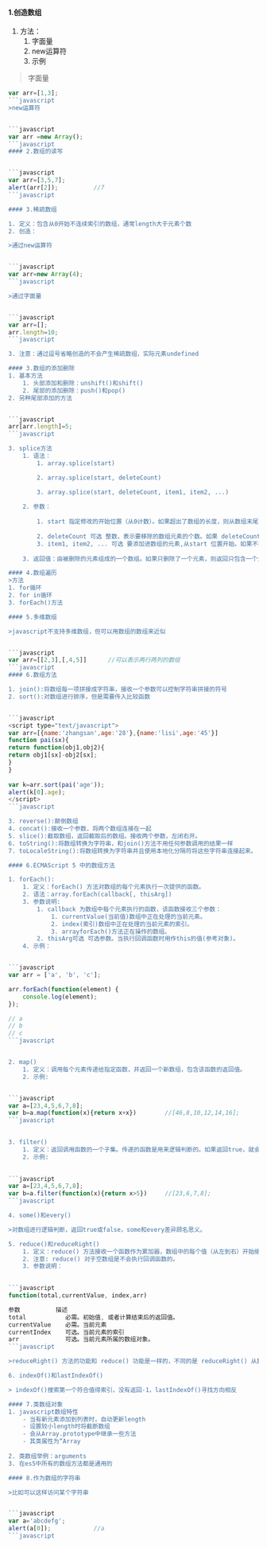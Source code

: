 #### 1.创造数组

1. 方法：
    1. 字面量
    2. new运算符
    3. 示例
    
>字面量

```javascript
var arr=[1,3];
```javascript
>new运算符


```javascript
var arr =new Array();
```javascript
#### 2.数组的读写


```javascript
var arr=[3,5,7];
alert(arr[2]);          //7
```javascript

#### 3.稀疏数组

1. 定义：包含从0开始不连续索引的数组，通常length大于元素个数
2. 创造：

>通过new运算符


```javascript
var arr=new Array(4);
```javascript

>通过字面量


```javascript
var arr=[];
arr.length=10;
```javascript

3. 注意：通过逗号省略创造的不会产生稀疏数组，实际元素undefined

#### 3.数组的添加删除
1. 基本方法
    1. 头部添加和删除：unshift()和shift()
    2. 尾部的添加删除：push()和pop()
2. 另种尾部添加的方法


```javascript
arr[arr.length]=5;
```javascript

3. splice方法
    1. 语法：
        1. array.splice(start)

        2. array.splice(start, deleteCount) 

        3. array.splice(start, deleteCount, item1, item2, ...)
        
    2. 参数：
    
        1. start 指定修改的开始位置（从0计数）。如果超出了数组的长度，则从数组末尾开始添加内容；如果是负值，则表示从数组末位开始的第几位（从1计数）；若只使用start参数而不使用deleteCount、item，如：array.splice(start) ，表示删除[start，end]的元素。
    
        2. deleteCount 可选 整数，表示要移除的数组元素的个数。如果 deleteCount 是 0，则不移除元素。这种情况下，至少应添加一个新元素。如果 deleteCount 大于start 之后的元素的总数，则从 start 后面的元素都将被删除（含第 start 位）。如果deleteCount被省略，则其相当于(arr.length - start)。
        3. item1, item2, ... 可选 要添加进数组的元素,从start 位置开始。如果不指定，则 splice() 将只删除数组元素。
    
    3. 返回值：由被删除的元素组成的一个数组。如果只删除了一个元素，则返回只包含一个元素的数组。如果没有删除元素，则返回空数组。

#### 4.数组遍历
>方法
1. for循环
2. for in循环
3. forEach()方法

#### 5.多维数组

>javascript不支持多维数组，但可以用数组的数组来近似


```javascript
var arr=[[2,3],[,4,5]]      //可以表示两行两列的数组
```javascript
#### 6.数组方法

1. join():将数组每一项拼接成字符串，接收一个参数可以控制字符串拼接的符号
2. sort():对数组进行排序，但是需要传入比较函数


```javascript
<script type="text/javascript">  
var arr=[{name:'zhangsan',age:'28'},{name:'lisi',age:'45'}]  
function pai(sx){  
return function(obj1,obj2){  
return obj1[sx]-obj2[sx]; 
}  
}  
  
var k=arr.sort(pai('age'));  
alert(k[0].age);  
</script>  
```javascript

3. reverse():颠倒数组
4. concat():接收一个参数，将两个数组连接在一起
5. slice():截取数组，返回截取后的数组。接收两个参数，左闭右开。
6. toString():将数组转换为字符串，和join()方法不用任何参数调用的结果一样
7. toLocaleString():将数组转换为字符串并且使用本地化分隔符将这些字符串连接起来。

#### 6.ECMAScript 5 中的数组方法

1. forEach():
    1. 定义：forEach() 方法对数组的每个元素执行一次提供的函数。
    2. 语法：array.forEach(callback[, thisArg])
    3. 参数说明:
        1. callback 为数组中每个元素执行的函数，该函数接收三个参数：
            1. currentValue(当前值)数组中正在处理的当前元素。
            2. index(索引)数组中正在处理的当前元素的索引。
            3. arrayforEach()方法正在操作的数组。
        2. thisArg可选 可选参数。当执行回调函数时用作this的值(参考对象)。
    4. 示例：


```javascript
var arr = ['a', 'b', 'c'];

arr.forEach(function(element) {
    console.log(element);
});

// a
// b
// c
```javascript


2. map()
    1. 定义：调用每个元素传递给指定函数，并返回一个新数组，包含该函数的返回值。
    2. 示例:


```javascript
var a=[23,4,5,6,7,8];
var b=a.map(function(x){return x+x})        //[46,8,10,12,14,16];
```javascript
    

3. filter()
    1. 定义：返回调用函数的一个子集。传递的函数是用来逻辑判断的。如果返回true，就会返回一个子集数组。
    2. 示例:
    

```javascript
var a=[23,4,5,6,7,8];
var b=a.filter(function(x){return x>5})     //[23,6,7,8];
```javascript

4. some()和every()

>对数组进行逻辑判断，返回true或false，some和every差异顾名思义。

5. reduce()和reduceRight()
    1. 定义：reduce() 方法接收一个函数作为累加器，数组中的每个值（从左到右）开始缩减，最终计算为一个值。
    2. 注意: reduce() 对于空数组是不会执行回调函数的。
    3. 参数说明：
    

```javascript
function(total,currentValue, index,arr)

参数	        描述
total	        必需。初始值, 或者计算结束后的返回值。
currentValue	必需。当前元素
currentIndex	可选。当前元素的索引
arr	            可选。当前元素所属的数组对象。
```javascript

>reduceRight() 方法的功能和 reduce() 功能是一样的，不同的是 reduceRight() 从数组的末尾向前将数组中的数组项做累加。

6. indexOf()和lastIndexOf()

> indexOf()搜索第一个符合值得索引，没有返回-1，lastIndexOf()寻找方向相反

#### 7.类数组对象
1. javascript数组特性
    - 当有新元素添加到列表时，自动更新length
    - 设置较小length时将截断数组
    - 会从Array.prototype中继承一些方法
    - 其类属性为“Array
    
2. 类数组举例：arguments
3. 在es5中所有的数组方法都是通用的

#### 8.作为数组的字符串

>比如可以这样访问某个字符串


```javascript
var a='abcdefg';
alert(a[0]);            //a 
```javascript


